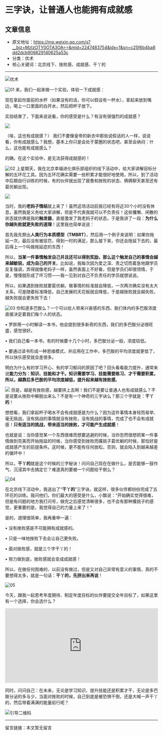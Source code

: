 # 三字诀，让普通人也能拥有成就感

## 文章信息

- 原文地址：https://mp.weixin.qq.com/s?__biz=MzIzOTY0OTA3OA==&mid=2247483754&idx=1&sn=c25f6b4ba8dd2dcb906629140625a53c
- 分类：优术
- 核心关键词：北京线下、挫败感、成就感、干丫的

----


![优术](/_image/nav_YouShu.png)


![01](/_image/title01.png)
来，我们一起来做一个实验，体验一下成就感：

现在拿起你面前的水杯（如果没有的话，你可以假设有一杯水），拿起来放到嘴边，喝上一口里面的白开水，然后把杯子放下。

实验结束了，下面来说说看，你的感受是什么？有没有很强烈的成就感？


![](./_image/cjg.jpg)

（啥，这也有成就感？）
我们不要像皇帝的新衣中那些说假话的人一样，说说看，你有成就感么？我想，基本上你只是会处于蒙圈的状态吧，甚至会纳闷：什么，这也能有成就感么？

的确，在这个实验中，是无法获得成就感的！

![02](/_image/title02.png)
上星期天，我在北京幸福进化俱乐部组织的线下活动中，给大家讲解目标分解的五环花工具。因为五环花确实需要一些积累才能很好地使用，所以，到了活动中后期自行训练的时候，有的伙伴就出现了疲惫和挫败的状态、俩俩聊天甚至还有葛优躺出现。


![](./_image/bjxx.jpg)

当时，我的**老妈子情结**就上来了！虽然这场活动前我已经有将近30个小时没有休息，虽然我是义务给大家讲解，但是不代表我就可以不负责任！这些慵懒、闲散的状态就仿佛是我的**触发器**，直接激发了我老妈子的状态，于是我讲了一段：**为什么你越失败就更失败的道理**！这里我也简单说说：

首先我先祭出**人类行为本质模型（TMBRT）**，然后用一个例子来说明：如果你拖延一次，最后没有被惩罚，得到一时的满足，那么接下来，你还会拖延下去的，最后得上一个叫做拖延症的东西！

所以，**当某一件事情触发自己并且还可以得到奖励，那么这个触发自己的事情会越来越敏锐，成为自己的开关**。比如说，我每次因为爱之深、责之切而着急地跟学员反复强调，弄得就像老妈子一样，虽然表面上不好看，但是学员们却很领情，于是，慢慢就形成了坏习惯——我一见到对自己不负责任的学员就想说说。

所以，如果遇到挫败就要葛优躺，做事情的标准就会降低，一次两次确实没有太大关系，可是随着标准降低，自己发展的天花板就会降低，于是越挫败就会越失败，越失败就会更失败下去！


![03](/_image/title03.png)
你知道多巴胺么？一个可以给人带来兴奋感的东西，我们体内的多巴胺浓度直接决定着我们每个人的状态。

• 罗胖用一小时解读一本书，他会提到很多新奇的东西，我们的多巴胺分泌很旺盛，感觉很好。

• 我们自己看一本书，有的时候要十几个小时，多巴胺分泌一般，浓度较低。

• 要通过读书形成一种思维模式，并应用在工作中，多巴胺的平均浓度就更低了，所以快乐感受就会差很多。

明白为什么有的学习开心、有的学习郁闷的原因了吧？回头看看能力提升，通常来说**能力分为：知识、技能和才干。知识需要学习、技能需要练习、才干需要积累，所以，越靠后多巴胺的平均浓度越低，提升起来越有挫败感**。


![](./_image/fenceng.jpg)
但是，越是有挫败感，越要拼上去啊！我们不是要让普通人也有成就感么？不是说要从挫败中解脱出来么？不是有一个神奇的三字诀么？那三个字就是：**干丫的**！

想想看，我们拿起杯子喝水不会有成就感是为什么？因为这件事情本身轻而易举、毫无挑战，没有挑战的事情就没有挫败，没有挑战的事情，完成了也不会有成就感！**只有适当的挑战，带来适当的挫败，才可能产生成就感**！

也就是说：当你感觉某一个东西很难而想要逃避的时候，当你忽然很想把某一件事情做到完美而开始拖延的时候，当你感受到挫败而撂挑子葛优躺的时候，那恰好是成就感产生的前提条件。这时候，更不能有任何放松，否则，就会陷入到越来越差的循环中！

所以，**干丫的**就是这个时候的三字秘诀！问问自己现在在做什么，是否能够一鼓作气、沉浸其中去搞定它？难道真的要被一个问题给干倒么？


![04](/_image/title04.png)

在北京线下活动中，我送出了“**干丫的**”三字诀。就这样，很多伙伴都纷纷完成了五环花的训练。我问他们，你们最大的感受是什么，小飘说：“开始确实觉得很难，但是有问题的地方我打问号，做完之后感觉清晰很多，也不会有那种撂挑子的感觉，更重要的是，我觉得自己的力量上来了！”

是的，道理很简单，我再重申一遍：

• 没有挫败感是不可能拥有成就感的。

• 只是一味地挫败下去会让自己更失败。

• 面对挫败感，就是三个字干丫的！

• 努力做到底，挫败感就会变成成就感！

所以，在做任何困难的、以前没有做过，但是又对自己非常有意义的事情，真的不要想得太多，就是一句话：**干丫的，先拼出来再说**！

![05](/_image/title05.png)

今天，跟我一起思考年度期待、制定年度目标的伙伴要提交全年目标了，如果这里有一个选择，你会选什么？

<iframe allowfullscreen="" class="vote_iframe js_editor_vote_card" data-display-src="/cgi-bin/readtemplate?t=vote/vote-new_tmpl&amp;__biz=MzIzOTY0OTA3OA==&amp;supervoteid=460218084&amp;token=1079262838&amp;lang=zh_CN" data-display-style="height: 145px;" data-src="/mp/newappmsgvote?action=show&amp;__biz=MzIzOTY0OTA3OA==&amp;supervoteid=460218084#wechat_redirect" data-supervoteid="460218084" frameborder="0" scrolling="no" src="https://mp.weixin.qq.com/mp/newappmsgvote?action=show&amp;__biz=MzIzOTY0OTA3OA==&amp;supervoteid=460218084&amp;uin=MTc4OTM3ODkzOA%3D%3D&amp;key=af89d8d39c7c894fd19dd46d29bb2cb36452568c2a0d94d769bedd4920991f80b487885afdb5bd69e42d019920a276e6e1ff78866262863d9e89ec5bc7e630446f6c157680b2fe67c9f4b961fcc25bb0&amp;pass_ticket=fysuXv%252F0ybIb1MuR3AFkZTaTGUqx2r%252B38L79zFsHjsHPygNrVAMfy9TMsBn0L33D&amp;wxtoken=2106561524&amp;mid=2247483754&amp;idx=1" style="margin: 0px; padding: 0px; max-width: 100%; box-sizing: border-box !important; word-wrap: break-word !important; display: block; width: 604px; height: 246px; border: 0px; background-color: transparent;"></iframe>

同时，问问自己：在未来，无论是学习知识、提升技能还是积累才干，无论是多巴胺分泌的多与少，当面对挫败的时候，自己到底是被恐惧干倒，还是大喊一声干丫的，然后带着满满的能量前行呢？

![引导二维码](/_image/bottomQC.jpg)

----

留言链接：本文暂无留言

